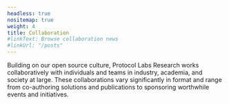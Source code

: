 ```yaml
---
headless: true
nositemap: true
weight: 4
title: Collaboration
#linkText: Browse collaboration news
#linkUrl: "/posts"
---
```

Building on our open source culture, Protocol Labs Research works collaboratively with individuals and teams in industry, academia, and society at large. These collaborations vary significantly in format and range from co-authoring solutions and publications to sponsoring worthwhile events and initiatives.
